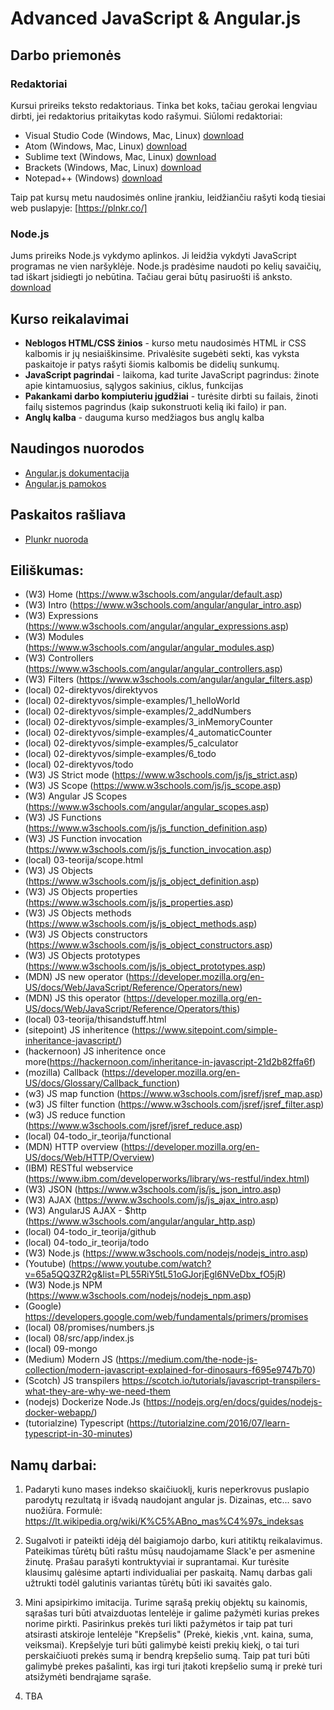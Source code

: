 # Advanced JavaScript & Angular.js
## Darbo priemonės
### Redaktoriai
Kursui prireiks teksto redaktoriaus. Tinka bet koks, tačiau gerokai lengviau dirbti, jei redaktorius pritaikytas kodo rašymui. Siūlomi redaktoriai:
- Visual Studio Code (Windows, Mac, Linux) [download](https://code.visualstudio.com/download)
- Atom (Windows, Mac, Linux) [download](https://atom.io/)
- Sublime text (Windows, Mac, Linux) [download](https://www.sublimetext.com/3)
- Brackets (Windows, Mac, Linux) [download](http://brackets.io/)
- Notepad++ (Windows) [download](https://notepad-plus-plus.org/download/v7.5.3.html)

Taip pat kursų metu naudosimės online įrankiu, leidžiančiu rašyti kodą tiesiai web puslapyje: [https://plnkr.co/]

### Node.js
Jums prireiks Node.js vykdymo aplinkos. Ji leidžia vykdyti JavaScript programas ne vien naršyklėje. Node.js pradėsime naudoti po kelių savaičių, tad iškart įsidiegti jo nebūtina. Tačiau gerai būtų pasiruošti iš anksto. [download](https://nodejs.org/en/)

## Kurso reikalavimai
- **Neblogos HTML/CSS žinios** - kurso metu naudosimės HTML ir CSS kalbomis ir jų nesiaiškinsime. Privalėsite sugebėti sekti, kas vyksta paskaitoje ir patys rašyti šiomis kalbomis be didelių sunkumų.
- **JavaScript pagrindai** - laikoma, kad turite JavaScript pagrindus: žinote apie kintamuosius, sąlygos sakinius, ciklus, funkcijas
- **Pakankami darbo kompiuteriu įgudžiai** - turėsite dirbti su failais, žinoti failų sistemos pagrindus (kaip sukonstruoti kelią iki failo) ir pan.
- **Anglų kalba** - dauguma kurso medžiagos bus anglų kalba
## Naudingos nuorodos
- [Angular.js dokumentacija](https://docs.angularjs.org/api)
- [Angular.js pamokos](https://www.w3schools.com/angular/default.asp)

## Paskaitos rašliava
 - [Plunkr nuoroda](https://plnkr.co/edit/3Vy9wsrZ3Edqukp4HwMH?p=preview)
 
## Eiliškumas:
 - (W3) Home (https://www.w3schools.com/angular/default.asp)
 - (W3) Intro (https://www.w3schools.com/angular/angular_intro.asp)
 - (W3) Expressions (https://www.w3schools.com/angular/angular_expressions.asp)
 - (W3) Modules (https://www.w3schools.com/angular/angular_modules.asp)
 - (W3) Controllers (https://www.w3schools.com/angular/angular_controllers.asp)
 - (W3) Filters (https://www.w3schools.com/angular/angular_filters.asp)
 - (local) 02-direktyvos/direktyvos
 - (local) 02-direktyvos/simple-examples/1_helloWorld
 - (local) 02-direktyvos/simple-examples/2_addNumbers
 - (local) 02-direktyvos/simple-examples/3_inMemoryCounter
 - (local) 02-direktyvos/simple-examples/4_automaticCounter
 - (local) 02-direktyvos/simple-examples/5_calculator
 - (local) 02-direktyvos/simple-examples/6_todo
 - (local) 02-direktyvos/todo
 - (W3) JS Strict mode (https://www.w3schools.com/js/js_strict.asp)
 - (W3) JS Scope (https://www.w3schools.com/js/js_scope.asp)
 - (W3) Angular JS Scopes (https://www.w3schools.com/angular/angular_scopes.asp)
 - (W3) JS Functions (https://www.w3schools.com/js/js_function_definition.asp)
 - (W3) JS Function invocation (https://www.w3schools.com/js/js_function_invocation.asp)
 - (local) 03-teorija/scope.html
 - (W3) JS Objects (https://www.w3schools.com/js/js_object_definition.asp)
 - (W3) JS Objects properties (https://www.w3schools.com/js/js_properties.asp)
 - (W3) JS Objects methods (https://www.w3schools.com/js/js_object_methods.asp)
 - (W3) JS Objects constructors (https://www.w3schools.com/js/js_object_constructors.asp)
 - (W3) JS Objects prototypes (https://www.w3schools.com/js/js_object_prototypes.asp)
 - (MDN) JS new operator (https://developer.mozilla.org/en-US/docs/Web/JavaScript/Reference/Operators/new)
 - (MDN) JS this operator (https://developer.mozilla.org/en-US/docs/Web/JavaScript/Reference/Operators/this)
 - (local) 03-teorija/thisandstuff.html
 - (sitepoint) JS inheritence (https://www.sitepoint.com/simple-inheritance-javascript/)
 - (hackernoon) JS inheritence once more(https://hackernoon.com/inheritance-in-javascript-21d2b82ffa6f)
 - (mozilla) Callback (https://developer.mozilla.org/en-US/docs/Glossary/Callback_function)
 - (w3) JS map function (https://www.w3schools.com/jsref/jsref_map.asp)
 - (w3) JS filter function (https://www.w3schools.com/jsref/jsref_filter.asp)
 - (w3) JS reduce function (https://www.w3schools.com/jsref/jsref_reduce.asp)
 - (local) 04-todo_ir_teorija/functional
 - (MDN) HTTP overview (https://developer.mozilla.org/en-US/docs/Web/HTTP/Overview)
 - (IBM) RESTful webservice  (https://www.ibm.com/developerworks/library/ws-restful/index.html)
 - (W3) JSON (https://www.w3schools.com/js/js_json_intro.asp)
 - (W3) AJAX (https://www.w3schools.com/js/js_ajax_intro.asp)
 - (W3) AngularJS AJAX - $http (https://www.w3schools.com/angular/angular_http.asp)
 - (local) 04-todo_ir_teorija/github
 - (local) 04-todo_ir_teorija/todo
 - (W3) Node.js (https://www.w3schools.com/nodejs/nodejs_intro.asp)
 - (Youtube) (https://www.youtube.com/watch?v=65a5QQ3ZR2g&list=PL55RiY5tL51oGJorjEgl6NVeDbx_fO5jR)
 - (W3) Node.js NPM (https://www.w3schools.com/nodejs/nodejs_npm.asp)
 - (Google) https://developers.google.com/web/fundamentals/primers/promises
 - (local) 08/promises/numbers.js
 - (local) 08/src/app/index.js
 - (local) 09-mongo
 - (Medium) Modern JS (https://medium.com/the-node-js-collection/modern-javascript-explained-for-dinosaurs-f695e9747b70)
 - (Scotch) JS transpilers https://scotch.io/tutorials/javascript-transpilers-what-they-are-why-we-need-them
 - (nodejs) Dockerize Node.Js (https://nodejs.org/en/docs/guides/nodejs-docker-webapp/)
 - (tutorialzine) Typescript (https://tutorialzine.com/2016/07/learn-typescript-in-30-minutes)
 

 
 
 
 ## Namų darbai:
 1. Padaryti kuno mases indekso skaičiuoklį, kuris neperkrovus puslapio parodytų rezultatą ir išvadą naudojant angular js. Dizainas, etc... savo nuožiūra.
 Formulė: https://lt.wikipedia.org/wiki/K%C5%ABno_mas%C4%97s_indeksas
 
 2. Sugalvoti ir pateikti idėją dėl baigiamojo darbo, kuri atitiktų reikalavimus. Pateikimas tūrėtų būti raštu mūsų naudojamame Slack'e per asmenine žinutę. 
 Prašau parašyti kontruktyviai ir suprantamai. Kur turėsite klausimų galėsime aptarti individualiai per paskaitą. Namų 
 darbas gali užtrukti todėl galutinis variantas tūrėtų būti iki savaitės galo.
 
 3. Mini apsipirkimo imitacija. Turime sąrašą prekių objektų su kainomis, sąrašas turi būti atvaizduotas lentelėje ir 
 galime pažymėti kurias prekes norime pirkti. Pasirinkus prekės turi likti pažymėtos ir taip pat turi atsirasti 
 atskiroje lentelėje "Krepšelis" (Prekė, kiekis ,vnt. kaina, suma, veiksmai). Krepšelyje turi būti galimybė keisti 
 prekių kiekį, o tai turi perskaičiuoti prekės sumą ir bendrą krepšelio sumą. Taip pat turi būti galimybė prekes 
 pašalinti, kas irgi turi įtakoti krepšelio sumą ir prekė turi atsižymėti bendrąjame sąraše.
 
 4. TBA
